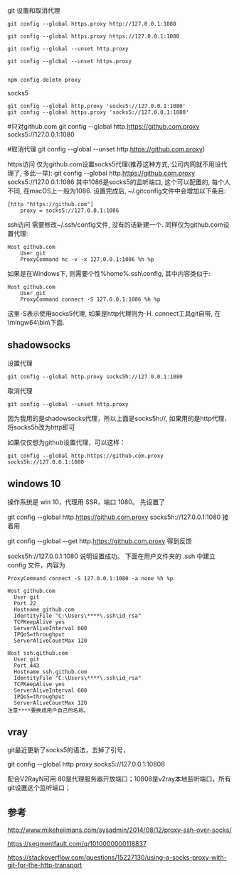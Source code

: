 git 设置和取消代理

	git config --global https.proxy http://127.0.0.1:1080
	
	git config --global https.proxy https://127.0.0.1:1080
	
	git config --global --unset http.proxy
	
	git config --global --unset https.proxy
	
	
	npm config delete proxy
	
	
socks5
	
	git config --global http.proxy 'socks5://127.0.0.1:1080'
	git config --global https.proxy 'socks5://127.0.0.1:1080'
	
	
#只对github.com
	git config --global http.https://github.com.proxy socks5://127.0.0.1:1080

#取消代理
	git config --global --unset http.https://github.com.proxy)



https访问
仅为github.com设置socks5代理(推荐这种方式, 公司内网就不用设代理了, 多此一举):
git config --global http.https://github.com.proxy socks5://127.0.0.1:1086
其中1086是socks5的监听端口, 这个可以配置的, 每个人不同, 在macOS上一般为1086.
设置完成后, ~/.gitconfig文件中会增加以下条目:

	[http "https://github.com"]
	    proxy = socks5://127.0.0.1:1086
ssh访问
需要修改~/.ssh/config文件, 没有的话新建一个. 同样仅为github.com设置代理:

	Host github.com
	    User git
	    ProxyCommand nc -v -x 127.0.0.1:1086 %h %p
如果是在Windows下, 则需要个性%home%.ssh\config, 其中内容类似于:

	Host github.com
	    User git
	    ProxyCommand connect -S 127.0.0.1:1086 %h %p
这里-S表示使用socks5代理, 如果是http代理则为-H. connect工具git自带, 在<Git>\mingw64\bin\下面.


## shadowsocks

设置代理

	git config --global http.proxy socks5h://127.0.0.1:1080
取消代理

	git config --global --unset http.proxy
因为我用的是shadowsocks代理，所以上面是socks5h://, 如果用的是http代理，将socks5h改为http即可

如果仅仅想为github设置代理，可以这样：

	git config --global http.https://github.com.proxy socks5h://127.0.0.1:1080


## windows 10

操作系统是 win 10，代理用 SSR，端口 1080。
先设置了

git config --global http.https://github.com.proxy socks5h://127.0.0.1:1080
接着用

git config --global --get http.https://github.com.proxy
得到反馈

socks5h://127.0.0.1:1080
说明设置成功。
下面在用户文件夹的 .ssh 中建立 config 文件，内容为

	ProxyCommand connect -S 127.0.0.1:1080 -a none %h %p
	
	Host github.com
	  User git
	  Port 22
	  Hostname github.com
	  IdentityFile "C:\Users\****\.ssh\id_rsa"
	  TCPKeepAlive yes
	  ServerAliveInterval 600
	  IPQoS=throughput
	  ServerAliveCountMax 120
	
	Host ssh.github.com
	  User git
	  Port 443
	  Hostname ssh.github.com
	  IdentityFile "C:\Users\****\.ssh\id_rsa"
	  TCPKeepAlive yes
	  ServerAliveInterval 600
	  IPQoS=throughput
	  ServerAliveCountMax 120
	注意****要换成用户自己的名称。


## vray

git最近更新了socks5的语法，去掉了引号，

   git config --global http.proxy socks5://127.0.0.1:10808
   
配合V2RayN可用
80是代理服务器开放端口；10808是v2ray本地监听端口，所有git设置这个监听端口；


## 参考

http://www.mikeheijmans.com/sysadmin/2014/08/12/proxy-ssh-over-socks/

https://segmentfault.com/q/1010000000118837	

https://stackoverflow.com/questions/15227130/using-a-socks-proxy-with-git-for-the-http-transport